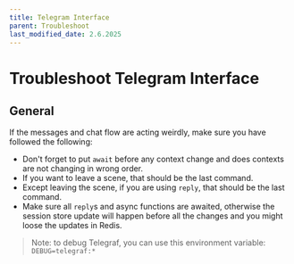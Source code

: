 ```yaml
---
title: Telegram Interface
parent: Troubleshoot
last_modified_date: 2.6.2025
---
```


# Troubleshoot Telegram Interface

## General

If the messages and chat flow are acting weirdly, make sure you have followed the following:

- Don't forget to put `await` before any context change and does contexts are not changing in wrong order.
- If you want to leave a scene, that should be the last command.
- Except leaving the scene, if you are using `reply`, that should be the last command.
- Make sure all `reply`s and async functions are awaited, otherwise the session store update will happen before all the changes and you might loose the updates in Redis.

> Note: to debug Telegraf, you can use this environment variable: `DEBUG=telegraf:*` 